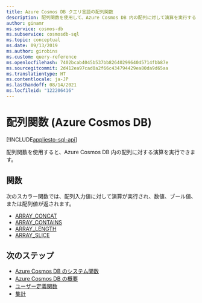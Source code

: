 ```yaml
---
title: Azure Cosmos DB クエリ言語の配列関数
description: 配列関数を使用して、Azure Cosmos DB 内の配列に対して演算を実行する方法について説明します
author: ginamr
ms.service: cosmos-db
ms.subservice: cosmosdb-sql
ms.topic: conceptual
ms.date: 09/13/2019
ms.author: girobins
ms.custom: query-reference
ms.openlocfilehash: 7402bcab4045b537bb8264029964045714fbb87e
ms.sourcegitcommit: 2d412ea97cad0a2f66c434794429ea80da9d65aa
ms.translationtype: HT
ms.contentlocale: ja-JP
ms.lasthandoff: 08/14/2021
ms.locfileid: "122206416"
---
```

# <a name="array-functions-azure-cosmos-db"></a>配列関数 (Azure Cosmos DB)
[!INCLUDE[appliesto-sql-api](../includes/appliesto-sql-api.md)]

配列関数を使用すると、Azure Cosmos DB 内の配列に対する演算を実行できます。

## <a name="functions"></a>関数

次のスカラー関数では、配列入力値に対して演算が実行され、数値、ブール値、または配列値が返されます。

* [ARRAY_CONCAT](sql-query-array-concat.md)
* [ARRAY_CONTAINS](sql-query-array-contains.md)
* [ARRAY_LENGTH](sql-query-array-length.md)
* [ARRAY_SLICE](sql-query-array-slice.md)


  
  

## <a name="next-steps"></a>次のステップ

- [Azure Cosmos DB のシステム関数](sql-query-system-functions.md)
- [Azure Cosmos DB の概要](../introduction.md)
- [ユーザー定義関数](sql-query-udfs.md)
- [集計](sql-query-aggregate-functions.md)
